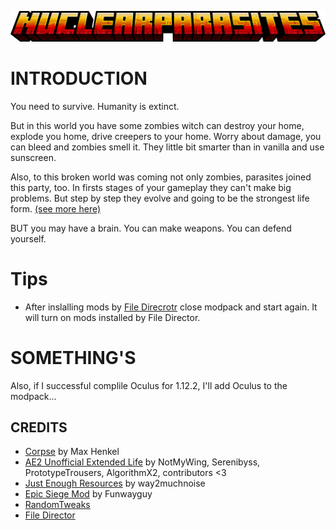 ![Logo](https://raw.githubusercontent.com/FlekGeKei/NuclearParasites/main/visual/logos/NP_logo_main.png)

# INTRODUCTION

You need to survive. Humanity is extinct.

But in this world you have some zombies witch can destroy your home, explode you home, drive creepers to your home. Worry about damage, you can bleed and zombies smell it. They little bit smarter than in vanilla and use sunscreen.

Also, to this broken world was coming not only zombies, parasites joined this party, too. In firsts stages of your gameplay they can't make big problems. But step by step they evolve and going to be the strongest life form. [(see more here)](https://scape-and-run-parasites.fandom.com/wiki/Scape_and_Run:_Parasites_Wiki)

BUT you may have a brain. You can make weapons. You can defend yourself.

# Tips

- After inslalling mods by [File Direcrotr](https://github.com/TerraFirmaCraft-The-Final-Frontier/FileDirector#:~:text=Modrinth%20Mod%20Download-,Previews,-%3B) close modpack and start again. It will turn on mods installed by File Director.

# SOMETHING'S

Also, if I successful complile Oculus for 1.12.2, I'll add Oculus to the modpack...

## CREDITS

- [Corpse](https://minecraft.curseforge.com/projects/corpse) by Max Henkel
- [AE2 Unofficial Extended Life](https://github.com/AE2-UEL/Applied-Energistics-2) by NotMyWing, Serenibyss, PrototypeTrousers, AlgorithmX2, contributors <3
- [Just Enough Resources](https://www.curseforge.com/minecraft/mc-mods/just-enough-resources-jer) by way2muchnoise
- [Epic Siege Mod](https://www.curseforge.com/minecraft/mc-mods/epic-siege-mod) by Funwayguy
- [RandomTweaks](https://www.curseforge.com/minecraft/mc-mods/randomtweaks)
- [File Director](https://github.com/TerraFirmaCraft-The-Final-Frontier/FileDirector)
